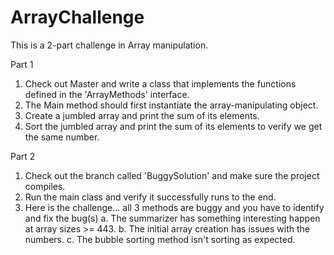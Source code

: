# ArrayChallenge
This is a 2-part challenge in Array manipulation.

Part 1
1. Check out Master and write a class that implements the functions defined in the 'ArrayMethods' interface.
2. The Main method should first instantiate the array-manipulating object.
3. Create a jumbled array and print the sum of its elements.
4. Sort the jumbled array and print the sum of its elements to verify we get the same number.

Part 2
1. Check out the branch called 'BuggySolution' and make sure the project compiles.
2. Run the main class and verify it successfully runs to the end.
3. Here is the challenge... all 3 methods are buggy and you have to identify and fix the bug(s)
  a. The summarizer has something interesting happen at array sizes >= 443.
  b. The initial array creation has issues with the numbers.
  c. The bubble sorting method isn't sorting as expected.
